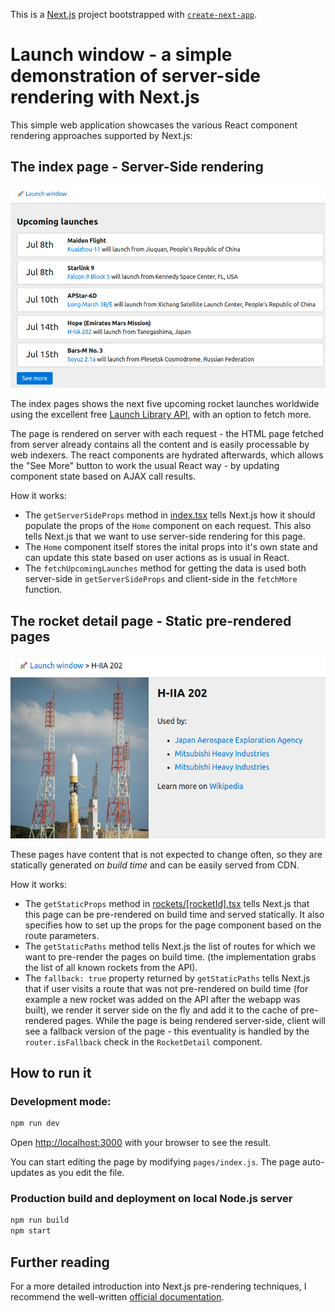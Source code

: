 This is a [Next.js](https://nextjs.org/) project bootstrapped with [`create-next-app`](https://github.com/vercel/next.js/tree/canary/packages/create-next-app).

# Launch window - a simple demonstration of server-side rendering with Next.js

This simple web application showcases the various React component rendering approaches supported by Next.js:

## The index page - Server-Side rendering

![screnshot](doc/screen1.png)

The index pages shows the next five upcoming rocket launches worldwide using the excellent free [Launch Library API](https://launchlibrary.net/docs/1.4/api.html), with an option to fetch more.

The page is rendered on server with each request - the HTML page fetched from server already contains all the content and is easily processable by web indexers.
The react components are hydrated afterwards, which allows the "See More" button to work the usual React way - by updating component state based on AJAX call results. 

How it works:
* The `getServerSideProps` method in [index.tsx](pages/index.tsx) tells Next.js how it should populate the props of the `Home` component on each request. This also tells Next.js that we want to use server-side rendering for this page. 
* The `Home` component itself stores the inital props into it's own state and can update this state based on user actions as is usual in React.
* The `fetchUpcomingLaunches` method for getting the data is used both server-side in `getServerSideProps` and client-side in the `fetchMore` function.  

## The rocket detail page - Static pre-rendered pages

![screnshot](doc/screen2.png)

These pages have content that is not expected to change often, so they are statically generated *on build time* and can be easily served from CDN.

How it works: 
* The `getStaticProps` method in [rockets/\[rocketId\].tsx](pages/rockets/[rocketId].tsx) tells Next.js that this page can 
be pre-rendered on build time and served statically. It also specifies how to set up the props for the page component based on the route parameters.
* The `getStaticPaths` method tells Next.js the list of routes for which we want to pre-render the pages on build time. 
(the implementation grabs the list of all known rockets from the API).
* The `fallback: true` property returned by `getStaticPaths` tells Next.js that if user visits a route that was not 
pre-rendered on build time (for example a new rocket was added on the API after the webapp was built), we render it 
server side on the fly and add it to the cache of pre-rendered pages. While the page is being rendered server-side,
 client will see a fallback version of the page - this eventuality is handled by the `router.isFallback` check in 
 the `RocketDetail` component.  

## How to run it

### Development mode:
```bash
npm run dev
```
Open [http://localhost:3000](http://localhost:3000) with your browser to see the result.

You can start editing the page by modifying `pages/index.js`. The page auto-updates as you edit the file.

### Production build and deployment on local Node.js server
```bash
npm run build
npm start
```

## Further reading

For a more detailed introduction into Next.js pre-rendering techniques, I recommend the well-written [official documentation](
https://nextjs.org/docs/basic-features/pages#pre-rendering).
